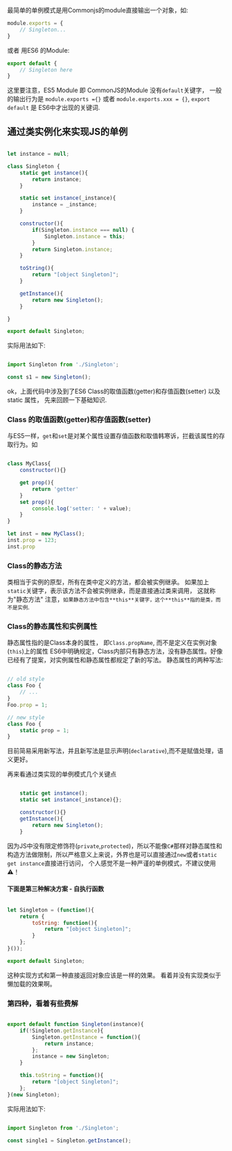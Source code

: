 
最简单的单例模式是用Commonjs的module直接输出一个对象，如:
``` javascript
module.exports = {
    // Singleton...
}
```
或者 用ES6 的Module: 

```javascript
export default {
    // Singleton here
}
```

这里要注意，ES5 Module 即 CommonJS的Module 没有`default`关键字， 一般的输出行为是 `module.exports ={}` 或者 `module.exports.xxx = {}`, `export default` 是 ES6中才出现的关键词.


## 通过类实例化来实现JS的单例

```javascript

let instance = null;

class Singleton {
    static get instance(){
        return instance;
    }

    static set instance(_instance){
        instance = _instance;
    }

    constructor(){
        if(Singleton.instance === null) {
            Singleton.instance = this;
        }
        return Singleton.instance;
    }

    toString(){
        return "[object Singleton]";
    }

    getInstance(){
        return new Singleton();
    }

}

export default Singleton;

```
实际用法如下:
```javascript

import Singleton from './Singleton';

const s1 = new Singleton();

```
ok，上面代码中涉及到了ES6 Class的取值函数(getter)和存值函数(setter) 以及static 属性， 先来回顾一下基础知识.

### Class 的取值函数(getter)和存值函数(setter)
与ES5一样，`get`和`set`是对某个属性设置存值函数和取值韩寒诉，拦截该属性的存取行为。如
```javascript

class MyClass{
    constructor(){}

    get prop(){
        return 'getter'
    }
    set prop(){
        console.log('setter: ' + value);
    }
}

let inst = new MyClass();
inst.prop = 123;
inst.prop

```

### Class的静态方法
类相当于实例的原型，所有在类中定义的方法，都会被实例继承。 如果加上`static`关键字，表示该方法不会被实例继承，而是直接通过类来调用， 这就称为"静态方法"
注意，`如果静态方法中包含**this**关键字，这个**this**指的是类，而不是实例`.

### Class的静态属性和实例属性
静态属性指的是Class本身的属性， 即`Class.propName`, 而不是定义在实例对象(`this`)上的属性
ES6中明确规定，Class内部只有静态方法，没有静态属性。好像已经有了提案，对实例属性和静态属性都规定了新的写法。
静态属性的两种写法:
```javascript

// old style
class Foo {
    // ...
}
Foo.prop = 1;

// new style
class Foo {
    static prop = 1;
}

```
目前简易采用新写法，并且新写法是显示声明(`declarative`),而不是赋值处理，语义更好。

再来看通过类实现的单例模式几个关键点
```javascript

    static get instance();
    static set instance(_instance){};

    constructor(){}
    getInstance(){
        return new Singleton();
    }

```

 因为JS中没有限定修饰符(`private`,`protected`)，所以不能像`C#`那样对静态属性和构造方法做限制，所以严格意义上来说，外界也是可以直接通过`new`或者`static get instance`直接进行访问， 个人感觉不是一种严谨的单例模式，不建议使用⚠️！


#### 下面是第三种解决方案 - 自执行函数
```javascript

let Singleton = (function(){
    return {
        toString: function(){
            return "[object Singleton]";
        }
    };
}());

export default Singleton;

```

这种实现方式和第一种直接返回对象应该是一样的效果。 看着并没有实现类似于懒加载的效果啊。

### 第四种，看着有些费解
```javascript

export default function Singleton(instance){
    if(!Singleton.getInstance){
        Singleton.getInstance = function(){
            return instance;
        };
        instance = new Singleton;
    }

    this.toString = function(){
        return "[object Singleton]";
    };
}(new Singleton);

```
实际用法如下:
```javascript

import Singleton from './Singleton';

const single1 = Singleton.getInstance();

```